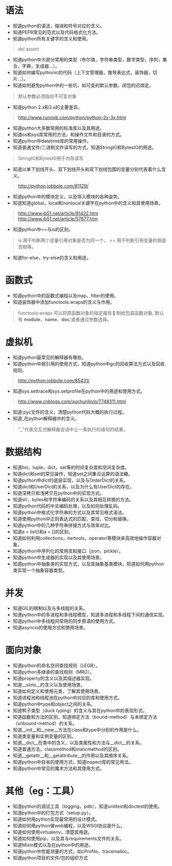 # 语法
- 知道python的语法，缩进和符号对应的含义。
- 知道PEP8常见的范式以及代码格式化方法。
- 知道python所有关键字的含义和使用。
> del assert
- 知道python中大部分常用的类型（布尔值，字符串类型，数字类型，序列，集合，字典，生成器...）。
- 知道如何编写pythonic的代码（上下文管理器，推导表达式，装饰器，切片…）。
- 知道如何避免python中的一些坑，如可变的默认参数，闭包的迟绑定。
> 默认参数必须指向不可变对象
- 知道python 2.x和3.x的主要差异。
> http://www.runoob.com/python/python-2x-3x.html
- 知道python大多数常用的标准库以及其用途。
- 知道os和sys库常用的方法，和操作文件和目录的方式。
- 知道python中datetime库的常用操作。
- 知道普通文件/二进制文件读写的方式，知道StringIO和BytesIO的用途。
> StringIO和BytesIO用于内存读写
- 知道以单下划线开头、双下划线开头和双下划线包围的变量分别代表着什么含义。
> http://python.jobbole.com/81129/
- 知道python中的模块定义，以及导入模块的各种姿势。
- 知道知道global，local和nonlocal关键字在python中的含义和其使用场景。
> http://www.jb51.net/article/91422.htm
> http://www.jb51.net/article/57677.htm
- 知道python中==与is的区别。
> is 用于判断两个变量引用对象是否为同一个， == 用于判断引用变量的值是否相等。
- 知道for-else，try-else的含义和用途。

# 函数式
- 知道python中的函数式编程以及map、filter的使用。
- 知道装饰器中添加functools.wraps的含义与作用。
> functools.wraps 可以将原函数对象的指定属性复制给包装函数对象, 默认有 __module__、__name__、__doc__,或者通过参数选择。

# 虚拟机
- 知道python最常见的解释器有哪些。
- 知道python中弱引用的使用方式，知道python中gc的回收算法方式以及回收规则。
> http://python.jobbole.com/85431/
- 知道sys.settrace和sys.setprofile在python中的用途和使用方式。
> http://www.cnblogs.com/xuchunlin/p/7748311.html
- 知道.pyc文件的含义，清楚python代码大概的执行过程。
- 知道_在python解释器中的含义。
> "_"代表交互式解释器会话中上一条执行的语句的结果。

# 数据结构
- 知道list，tuple，dict，set等的时间复杂度和空间复杂度。
- 知道dict和set的常见操作，知道set之间集合运算的语法糖。
- 知道python中dict的底层实现，以及与OrderDict的关系。
- 知道dict和UserDict的关系，以及为什么有UserDict的存在。
- 知道深拷贝和浅拷贝在python中的实现方式。
- 知道str，bytes和字符串编码的关系以及其相互转换的方法。
- 知道python代码的中文编码处理，以及如何处理乱码。
- 知道python中格式化字符串的方式以及其常见格式语法。
- 知道使用python中正则表达式的匹配、查找、切分和替换。
- 知道python中的几种字符串拼接方式与效率对比。
- 知道a = list()和a = []的区别。
- 知道如何利用collections，itertools，operator等模块来高效地操作容器对象。
- 知道python中序列化的常用库和接口（json，pickle）。
- 知道python中生成器的实现以及其使用场景。
- 知道python中抽象类的实现方式，以及其抽象基类模块，知道如何用python类实现一个抽象容器类型。

# 并发
- 知道GIL的限制以及与多线程的关系。
- 知道python中的多进程和多线程模型，知道多进程和多线程下间的通信实现。
- 知道python中多线程间常用的同步原语的使用方式。
- 知道asyncio的使用方式和使用场景。

# 面向对象
- 知道python的命名空间查找规则（LEGB）。
- 知道python多继承的查找规则（MRO）。
- 知道property的含义以及其描述器实现。
- 知道__slots__的含义以及使用场景。
- 知道如何定义和使用元类，了解其使用场景。
- 知道进程池和线程池在python中对应的库和使用方式。
- 知道python中type和object之间的关系。
- 知道鸭子类型（duck typing）的含义与其在python中的表现形式。
- 知道函数和方法的区别，知道绑定方法（bound-method）与未绑定方法（unbound-method）的关系。
- 知道__init__和__new__方法在class和type中分别的作用是什么。
- 知道类变量和实例变量的区别。
- 知道__dict__在类中的含义，以及类属性和方法与__dict__的关系。
- 知道普通方法，classmethod和staticmethod的区别。
- 知道__getattr__和__getattribute__的作用以及其顺序关系。
- 知道python中自省的使用方式，知道inspect库的常见用法。
- 知道python中常见的魔术方法和其使用方式。

# 其他（eg：工具）
- 知道python的调试工具（logging，pdb），知道unittest和doctest的使用。
- 知道python中的打包方式（setup.py）。
- 知道如何用python实现最常用的设计模式。
- 知道如何用python做web编程，以及WSGI协议是什么。
- 知道如何使用virtualenv，清楚其用途。
- 知道如何使用pip，以及其与requirements文件的关系。
- 知道Mixin模式以及在python中的用途。
- 知道python中性能测量的方式，如cProfile，tracemalloc。
- 知道python项目的文件/包的组织方式
